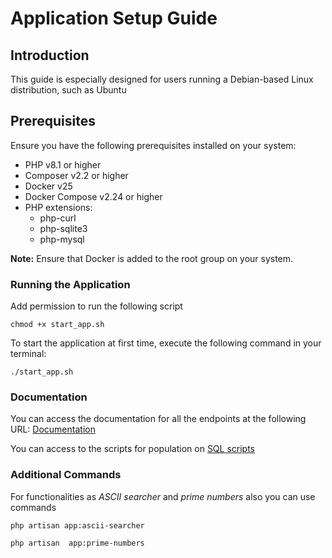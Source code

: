 # Application Setup Guide

## Introduction

This guide is especially designed for users running a Debian-based Linux distribution, such as Ubuntu

## Prerequisites

Ensure you have the following prerequisites installed on your system:

- PHP v8.1 or higher
- Composer v2.2 or higher
- Docker v25
- Docker Compose v2.24 or higher
- PHP extensions:
    - php-curl
    - php-sqlite3
    - php-mysql

**Note:** Ensure that Docker is added to the root group on your system.

### Running the Application

Add permission to run the following script

```shell
chmod +x start_app.sh
```

To start the application at first time, execute the following command in your terminal:

```shell
./start_app.sh
```

### Documentation

You can access the documentation for all the endpoints at the following URL: [Documentation](http://localhost:8000/api/documentation)

You can access to the scripts for population on [SQL scripts](./database/sql/population.sql)


### Additional Commands

For functionalities as *ASCII searcher* and *prime numbers* also you can use commands

```shell ASCII searcher
php artisan app:ascii-searcher
```

```shell Prime numbers
php artisan  app:prime-numbers 
```
